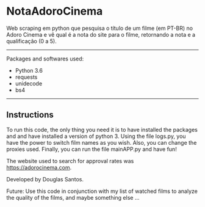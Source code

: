 # NotaAdoroCinema
Web scraping em python que pesquisa o título de um filme (em PT-BR) no Adoro Cinema e vê qual é a nota do site para o filme, retornando a nota e a qualificação (0 a 5).

--------------
Packages and softwares used:
- Python 3.6
- requests
- unidecode
- bs4
--------------
Instructions
--------------
To run this code, the only thing you need it is to have installed the packages and and have installed a version of python 3.
Using the file logs.py, you have the power to switch film names as you wish. Also, you can change the proxies used.
Finally, you can run the file mainAPP.py and have fun!

The website used to search for approval rates was https://adorocinema.com.

Developed by Douglas Santos.

Future: 
Use this code in conjunction with my list of watched films to analyze the quality of the films, and maybe something else ... 
